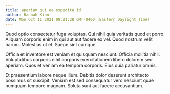 ```yaml
---
title: aperiam qui ea expedita id
author: Hannah Kihn
date: Mon Oct 11 2021 08:21:28 GMT-0400 (Eastern Daylight Time)
---
```

Quod optio consectetur fuga voluptas. Qui nihil quia veritatis quod et porro. Aliquam corporis enim in qui aut aut facere ex vel. Quod nostrum velit harum. Molestias ut et. Saepe sint cumque.

 Officia et inventore est veniam et quisquam nesciunt. Officia mollitia nihil. Voluptatibus corporis nihil corporis exercitationem libero dolorem sed aperiam. Quos et veniam ea tempora corporis. Eius quia pariatur omnis.

 Et praesentium labore neque illum. Debitis dolor deserunt architecto possimus sit suscipit. Veniam est sed consequatur vero nesciunt quae numquam tempore magnam. Soluta sunt aut facere accusantium.